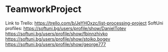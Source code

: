 # TeamworkProject
Link to Trello: https://trello.com/b/JeYHOxzc/list-processing-project
SoftUni profiles:
https://softuni.bg/users/profile/show/DanielTotev
https://softuni.bg/users/profile/show/fbinnzhivko
https://softuni.bg/users/profile/show/stoiko.bogev
https://softuni.bg/users/profile/show/george777
